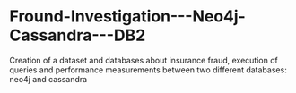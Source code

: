 # Fround-Investigation---Neo4j-Cassandra---DB2
Creation of a dataset and databases about insurance fraud, execution of queries and performance measurements between two different databases: neo4j and cassandra
